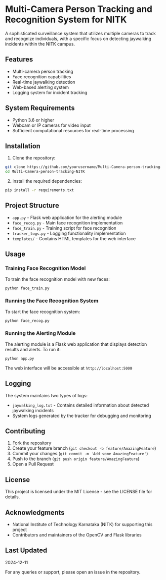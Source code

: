 # Multi-Camera Person Tracking and Recognition System for NITK

A sophisticated surveillance system that utilizes multiple cameras to track and recognize individuals, with a specific focus on detecting jaywalking incidents within the NITK campus.

## Features

- Multi-camera person tracking
- Face recognition capabilities
- Real-time jaywalking detection
- Web-based alerting system
- Logging system for incident tracking

## System Requirements

- Python 3.6 or higher
- Webcam or IP cameras for video input
- Sufficient computational resources for real-time processing

## Installation

1. Clone the repository:
```bash
git clone https://github.com/yourusername/Multi-Camera-person-tracking-NITK.git
cd Multi-Camera-person-tracking-NITK
```

2. Install the required dependencies:
```bash
pip install -r requirements.txt
```

## Project Structure

- `app.py` - Flask web application for the alerting module
- `face_recog.py` - Main face recognition implementation
- `face_train.py` - Training script for face recognition
- `tracker_logs.py` - Logging functionality implementation
- `templates/` - Contains HTML templates for the web interface

## Usage

### Training Face Recognition Model

To train the face recognition model with new faces:

```bash
python face_train.py
```

### Running the Face Recognition System

To start the face recognition system:

```bash
python face_recog.py
```

### Running the Alerting Module

The alerting module is a Flask web application that displays detection results and alerts. To run it:

```bash
python app.py
```

The web interface will be accessible at `http://localhost:5000`

## Logging

The system maintains two types of logs:
- `jaywalking_log.txt` - Contains detailed information about detected jaywalking incidents
- System logs generated by the tracker for debugging and monitoring

## Contributing

1. Fork the repository
2. Create your feature branch (`git checkout -b feature/AmazingFeature`)
3. Commit your changes (`git commit -m 'Add some AmazingFeature'`)
4. Push to the branch (`git push origin feature/AmazingFeature`)
5. Open a Pull Request

## License

This project is licensed under the MIT License - see the LICENSE file for details.

## Acknowledgments

- National Institute of Technology Karnataka (NITK) for supporting this project
- Contributors and maintainers of the OpenCV and Flask libraries

## Last Updated

2024-12-11

For any queries or support, please open an issue in the repository.
